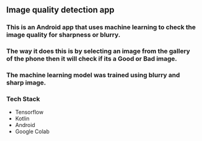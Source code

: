 ## Image quality detection app

### This is an Android app that uses machine learning to check the image quality for sharpness or blurry.

### The way it does this is by selecting an image from the gallery of the phone then it will check if its a Good or Bad image.

### 
### The machine learning model was trained using blurry and sharp image.

### Tech Stack

* Tensorflow
* Kotlin
* Android
* Google Colab

